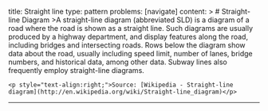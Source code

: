 title: Straight line
type: pattern
problems: [navigate]
content: >
    # Straight-line Diagram
    >A straight-line diagram (abbreviated SLD) is a diagram of a road where the road is shown as a straight line. Such diagrams are usually produced by a highway department, and display features along the road, including bridges and intersecting roads. Rows below the diagram show data about the road, usually including speed limit, number of lanes, bridge numbers, and historical data, among other data. Subway lines also frequently employ straight-line diagrams.
    
    <p style="text-align:right;">Source: [Wikipedia - Straight-line diagram](http://en.wikipedia.org/wiki/Straight-line_diagram)</p>
---


